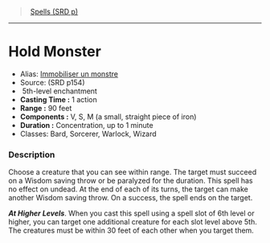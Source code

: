 ﻿> [Spells (SRD p)](srd_spells.md)

---

# Hold Monster

- Alias: [Immobiliser un monstre](hd_spells_immobiliser_un_monstre.md)
- Source: (SRD p154)
-  5th-level enchantment
- **Casting Time :** 1 action
- **Range :** 90 feet
- **Components :** V, S, M (a small, straight piece of iron)
- **Duration :** Concentration, up to 1 minute
- Classes: Bard, Sorcerer, Warlock, Wizard

### Description

Choose a creature that you can see within range. The target must succeed on a Wisdom saving throw or be paralyzed for the duration. This spell has no effect on undead. At the end of each of its turns, the target can make another Wisdom saving throw. On a success, the spell ends on the target.

**_At Higher Levels_**. When you cast this spell using a spell slot of 6th level or higher, you can target one additional creature for each slot level above 5th. The creatures must be within 30 feet of each other when you target them.

